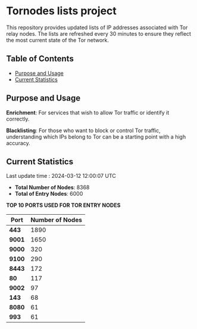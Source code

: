 # Tornodes lists project

This repository provides updated lists of IP addresses associated with Tor relay nodes. The lists are refreshed every 30 minutes to ensure they reflect the most current state of the Tor network.

## Table of Contents

- [Purpose and Usage](#purpose-and-usage)
- [Current Statistics](#current-statistics)


## Purpose and Usage

**Enrichment**: For services that wish to allow Tor traffic or identify it correctly.

**Blacklisting**: For those who want to block or control Tor traffic, understanding which IPs belong to Tor can be a starting point with a high accuracy.

## Current Statistics

Last update time : 2024-03-12 12:00:07 UTC

- **Total Number of Nodes**: 8368
- **Total of Entry Nodes**: 6000

**TOP 10 PORTS USED FOR TOR ENTRY NODES**

| **Port** | **Number of Nodes** |
|------|-----------------|
| **443**   | 1890  |
| **9001**   | 1650  |
| **9000**   | 320  |
| **9100**   | 290  |
| **8443**   | 172  |
| **80**   | 117  |
| **9002**   | 97  |
| **143**   | 68  |
| **8080**   | 61  |
| **993**   | 61  |


